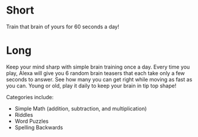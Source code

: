 # Short
Train that brain of yours for 60 seconds a day!

# Long
Keep your mind sharp with simple brain training once a day.  Every time you play, Alexa will give you 6 random brain teasers that each take only a few seconds to answer.  See how many you can get right while moving as fast as you can.  Young or old, play it daily to keep your brain in tip top shape!

Categories include:
* Simple Math (addition, subtraction, and multiplication)
* Riddles
* Word Puzzles
* Spelling Backwards
